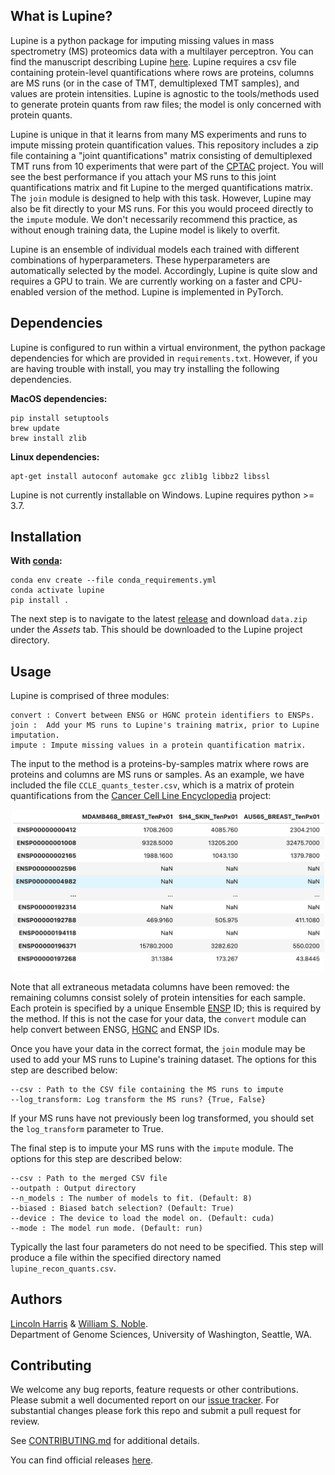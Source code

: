 What is Lupine?
-------------------------------------

Lupine is a python package for imputing missing values in mass spectrometry (MS) proteomics data with a multilayer perceptron. You can find the manuscript describing Lupine [here](https://www.biorxiv.org/content/10.1101/2024.08.26.609780v2). Lupine requires a csv file containing protein-level quantifications where rows are proteins, columns are MS runs (or in the case of TMT, demultiplexed TMT samples), and values are protein intensities. Lupine is agnostic to the tools/methods used to generate protein quants from raw files; the model is only concerned with protein quants. 

Lupine is unique in that it learns from many MS experiments and runs to impute missing protein quantification values. This repository includes a zip file containing a "joint quantifications" matrix consisting of demultiplexed TMT runs from 10 experiments that were part of the [CPTAC](https://pdc.cancer.gov/pdc/cptac-pancancer) project. You will see the best performance if you attach your MS runs to this joint quantifications matrix and fit Lupine to the merged quantifications matrix. The `join` module is designed to help with this task. However, Lupine may also be fit directly to your MS runs. For this you would proceed directly to the `impute` module. We don't necessarily recommend this practice, as without enough training data, the Lupine model is likely to overfit. 

Lupine is an ensemble of individual models each trained with different combinations of hyperparameters. These hyperparameters are automatically selected by the model. Accordingly, Lupine is quite slow and requires a GPU to train. We are currently working on a faster and CPU-enabled version of the method. Lupine is implemented in PyTorch. 

Dependencies
------------
Lupine is configured to run within a virtual environment, the python package dependencies for which are provided in `requirements.txt`. However, if you are having trouble with install, you may try installing the following dependencies. 

**MacOS dependencies:**
```
pip install setuptools
brew update
brew install zlib
```

**Linux dependencies:**
```
apt-get install autoconf automake gcc zlib1g libbz2 libssl
```
Lupine is not currently installable on Windows. Lupine requires python >= 3.7. 

Installation
------------
**With [conda](https://anaconda.org/anaconda/conda):**
```
conda env create --file conda_requirements.yml
conda activate lupine
pip install .
```

The next step is to navigate to the latest [release](https://github.com/Noble-Lab/lupine/releases) and download `data.zip` under the *Assets* tab. This should be downloaded to the Lupine project directory. 

Usage
-----
Lupine is comprised of three modules: 
```
convert : Convert between ENSG or HGNC protein identifiers to ENSPs. 
join : 	Add your MS runs to Lupine's training matrix, prior to Lupine imputation. 
impute : Impute missing values in a protein quantification matrix. 
```

The input to the method is a proteins-by-samples matrix where rows are proteins and columns are MS runs or samples. As an example, we have included the file `CCLE_quants_tester.csv`, which is a matrix of protein quantifications from the [Cancer Cell Line Encyclopedia](https://gygi.hms.harvard.edu/publications/ccle.html) project: 

<p align="center">
    <img src="https://github.com/Noble-Lab/lupine/blob/main/docs/ccle_quants_tester_ss.png" width="500">
</p>

Note that all extraneous metadata columns have been removed: the remaining columns consist solely of protein intensities for each sample. Each protein is specified by a unique Ensemble [ENSP](https://useast.ensembl.org/info/genome/stable_ids/index.html) ID; this is required by the method. If this is not the case for your data, the `convert` module can help convert between ENSG, [HGNC](https://www.genenames.org/) and ENSP IDs. 

Once you have your data in the correct format, the `join` module may be used to add your MS runs to Lupine's training dataset. The options for this step are described below: 
```
--csv : Path to the CSV file containing the MS runs to impute
--log_transform: Log transform the MS runs? {True, False}
```
If your MS runs have not previously been log transformed, you should set the `log_transform` parameter to True. 

The final step is to impute your MS runs with the `impute` module. The options for this step are described below: 
```
--csv : Path to the merged CSV file
--outpath : Output directory
--n_models : The number of models to fit. (Default: 8)
--biased : Biased batch selection? (Default: True)
--device : The device to load the model on. (Default: cuda)
--mode : The model run mode. (Default: run)
```
Typically the last four parameters do not need to be specified. This step will produce a file within the specified directory named `lupine_recon_quants.csv`. 

Authors
--------
[Lincoln Harris](https://github.com/lincoln-harris) & [William S. Noble](https://noble.gs.washington.edu/).     
Department of Genome Sciences, University of Washington, Seattle, WA.

Contributing
------------
We welcome any bug reports, feature requests or other contributions. Please submit a well documented report on our [issue tracker](https://github.com/Noble-Lab/lupine/issues). For substantial changes please fork this repo and submit a pull request for review.

See [CONTRIBUTING.md](https://github.com/Noble-Lab/lupine/blob/main/CONTRIBUTING.md) for additional details.

You can find official releases [here](https://github.com/Noble-Lab/lupine/releases).
